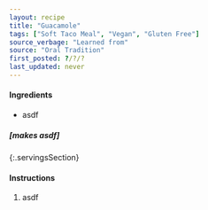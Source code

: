 ```yaml
---
layout: recipe
title: "Guacamole" 
tags: ["Soft Taco Meal", "Vegan", "Gluten Free"]
source_verbage: "Learned from"
source: "Oral Tradition"
first_posted: ?/?/?
last_updated: never
---
```


#### Ingredients
- asdf

##### [makes asdf]
{:.servingsSection}

#### Instructions
1. asdf